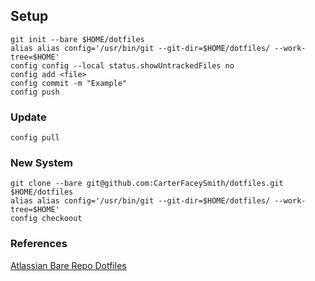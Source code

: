 ## Setup
```
git init --bare $HOME/dotfiles
alias alias config='/usr/bin/git --git-dir=$HOME/dotfiles/ --work-tree=$HOME'
config config --local status.showUntrackedFiles no
config add <file>
config commit -m "Example"
config push
```

### Update
```
config pull
```

### New System
```
git clone --bare git@github.com:CarterFaceySmith/dotfiles.git $HOME/dotfiles
alias alias config='/usr/bin/git --git-dir=$HOME/dotfiles/ --work-tree=$HOME'
config checkoout
```

### References
[Atlassian Bare Repo Dotfiles](https://www.atlassian.com/git/tutorials/dotfiles)
